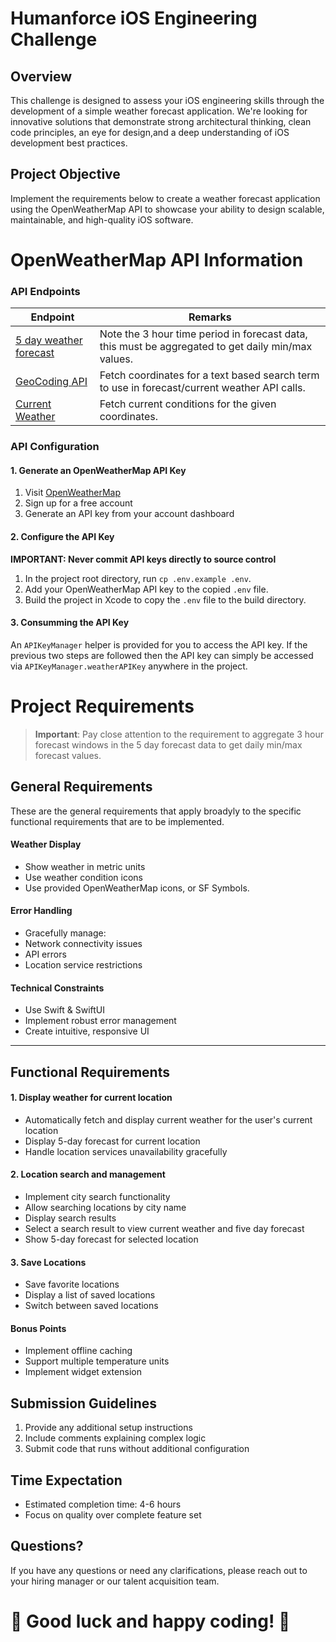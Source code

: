 # Humanforce iOS Engineering Challenge

## Overview
This challenge is designed to assess your iOS engineering skills through the development of a simple weather forecast application. We're looking for innovative solutions that demonstrate strong architectural thinking, clean code principles, an eye for design,and a deep understanding of iOS development best practices.

## Project Objective
Implement the requirements below to create a weather forecast application using the OpenWeatherMap API to showcase your ability to design scalable, maintainable, and high-quality iOS software.

# OpenWeatherMap API Information

### API Endpoints
| Endpoint | Remarks |
|---|-----|
| [5 day weather forecast](https://openweathermap.org/forecast5) | Note the 3 hour time period in forecast data, this must be aggregated to get daily min/max values. |
| [GeoCoding API](https://openweathermap.org/api/geocoding-api) | Fetch coordinates for a text based search term to use in forecast/current weather API calls. |
| [Current Weather](https://openweathermap.org/current) | Fetch current conditions for the given coordinates.

### API Configuration

#### 1. Generate an OpenWeatherMap API Key
1. Visit [OpenWeatherMap](https://openweathermap.org/api)
2. Sign up for a free account
3. Generate an API key from your account dashboard

#### 2. Configure the API Key
**IMPORTANT: Never commit API keys directly to source control**

1. In the project root directory, run `cp .env.example .env`.
2. Add your OpenWeatherMap API key to the copied `.env` file.
3. Build the project in Xcode to copy the `.env` file to the build directory.

#### 3. Consumming the API Key
An `APIKeyManager` helper is provided for you to access the API key. If the previous two steps are followed then the API key can simply be accessed via `APIKeyManager.weatherAPIKey` anywhere in the project.

# Project Requirements

> **Important**: Pay close attention to the requirement to aggregate 3 hour forecast windows in the 5 day forecast data to get daily min/max forecast values.

## General Requirements
These are the general requirements that apply broadyly to the specific functional requirements that are to be implemented.

#### Weather Display
  - Show weather in metric units
  - Use weather condition icons
  - Use provided OpenWeatherMap icons, or SF Symbols.

#### Error Handling
  - Gracefully manage:
  - Network connectivity issues
  - API errors
  - Location service restrictions


#### Technical Constraints
  - Use Swift & SwiftUI
  - Implement robust error management
  - Create intuitive, responsive UI
---

## Functional Requirements

#### 1. Display weather for current location
  - Automatically fetch and display current weather for the user's current location
  - Display 5-day forecast for current location
  - Handle location services unavailability gracefully

#### 2. Location search and management
  - Implement city search functionality
  - Allow searching locations by city name
  - Display search results
  - Select a search result to view current weather and five day forecast
  - Show 5-day forecast for selected location

#### 3. Save Locations
  - Save favorite locations
  - Display a list of saved locations
  - Switch between saved locations

#### Bonus Points
- Implement offline caching
- Support multiple temperature units
- Implement widget extension

## Submission Guidelines
1. Provide any additional setup instructions
2. Include comments explaining complex logic
3. Submit code that runs without additional configuration

## Time Expectation
- Estimated completion time: 4-6 hours
- Focus on quality over complete feature set

## Questions?
If you have any questions or need any clarifications, please reach out to your hiring manager or our talent acquisition team.


# **🎉 Good luck and happy coding! 🎉**